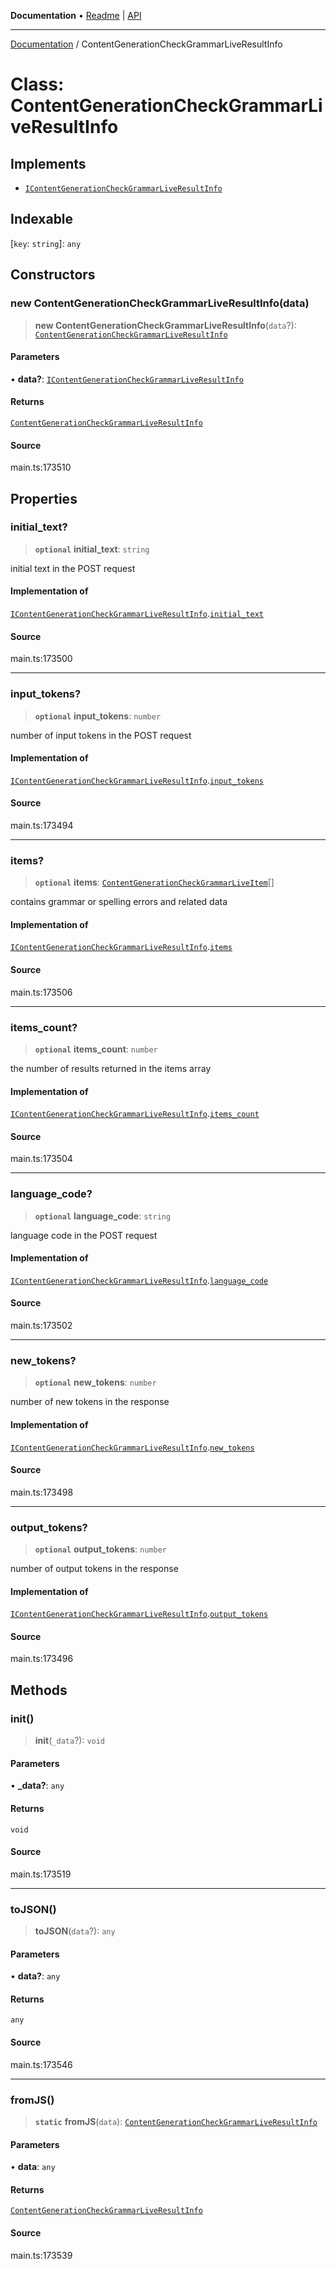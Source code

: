 **Documentation** • [Readme](../README.md) \| [API](../globals.md)

***

[Documentation](../README.md) / ContentGenerationCheckGrammarLiveResultInfo

# Class: ContentGenerationCheckGrammarLiveResultInfo

## Implements

- [`IContentGenerationCheckGrammarLiveResultInfo`](../interfaces/IContentGenerationCheckGrammarLiveResultInfo.md)

## Indexable

 \[`key`: `string`\]: `any`

## Constructors

### new ContentGenerationCheckGrammarLiveResultInfo(data)

> **new ContentGenerationCheckGrammarLiveResultInfo**(`data`?): [`ContentGenerationCheckGrammarLiveResultInfo`](ContentGenerationCheckGrammarLiveResultInfo.md)

#### Parameters

• **data?**: [`IContentGenerationCheckGrammarLiveResultInfo`](../interfaces/IContentGenerationCheckGrammarLiveResultInfo.md)

#### Returns

[`ContentGenerationCheckGrammarLiveResultInfo`](ContentGenerationCheckGrammarLiveResultInfo.md)

#### Source

main.ts:173510

## Properties

### initial\_text?

> **`optional`** **initial\_text**: `string`

initial text in the POST request

#### Implementation of

[`IContentGenerationCheckGrammarLiveResultInfo`](../interfaces/IContentGenerationCheckGrammarLiveResultInfo.md).[`initial_text`](../interfaces/IContentGenerationCheckGrammarLiveResultInfo.md#initial_text)

#### Source

main.ts:173500

***

### input\_tokens?

> **`optional`** **input\_tokens**: `number`

number of input tokens in the POST request

#### Implementation of

[`IContentGenerationCheckGrammarLiveResultInfo`](../interfaces/IContentGenerationCheckGrammarLiveResultInfo.md).[`input_tokens`](../interfaces/IContentGenerationCheckGrammarLiveResultInfo.md#input_tokens)

#### Source

main.ts:173494

***

### items?

> **`optional`** **items**: [`ContentGenerationCheckGrammarLiveItem`](ContentGenerationCheckGrammarLiveItem.md)[]

contains grammar or spelling errors and related data

#### Implementation of

[`IContentGenerationCheckGrammarLiveResultInfo`](../interfaces/IContentGenerationCheckGrammarLiveResultInfo.md).[`items`](../interfaces/IContentGenerationCheckGrammarLiveResultInfo.md#items)

#### Source

main.ts:173506

***

### items\_count?

> **`optional`** **items\_count**: `number`

the number of results returned in the items array

#### Implementation of

[`IContentGenerationCheckGrammarLiveResultInfo`](../interfaces/IContentGenerationCheckGrammarLiveResultInfo.md).[`items_count`](../interfaces/IContentGenerationCheckGrammarLiveResultInfo.md#items_count)

#### Source

main.ts:173504

***

### language\_code?

> **`optional`** **language\_code**: `string`

language code in the POST request

#### Implementation of

[`IContentGenerationCheckGrammarLiveResultInfo`](../interfaces/IContentGenerationCheckGrammarLiveResultInfo.md).[`language_code`](../interfaces/IContentGenerationCheckGrammarLiveResultInfo.md#language_code)

#### Source

main.ts:173502

***

### new\_tokens?

> **`optional`** **new\_tokens**: `number`

number of new tokens in the response

#### Implementation of

[`IContentGenerationCheckGrammarLiveResultInfo`](../interfaces/IContentGenerationCheckGrammarLiveResultInfo.md).[`new_tokens`](../interfaces/IContentGenerationCheckGrammarLiveResultInfo.md#new_tokens)

#### Source

main.ts:173498

***

### output\_tokens?

> **`optional`** **output\_tokens**: `number`

number of output tokens in the response

#### Implementation of

[`IContentGenerationCheckGrammarLiveResultInfo`](../interfaces/IContentGenerationCheckGrammarLiveResultInfo.md).[`output_tokens`](../interfaces/IContentGenerationCheckGrammarLiveResultInfo.md#output_tokens)

#### Source

main.ts:173496

## Methods

### init()

> **init**(`_data`?): `void`

#### Parameters

• **\_data?**: `any`

#### Returns

`void`

#### Source

main.ts:173519

***

### toJSON()

> **toJSON**(`data`?): `any`

#### Parameters

• **data?**: `any`

#### Returns

`any`

#### Source

main.ts:173546

***

### fromJS()

> **`static`** **fromJS**(`data`): [`ContentGenerationCheckGrammarLiveResultInfo`](ContentGenerationCheckGrammarLiveResultInfo.md)

#### Parameters

• **data**: `any`

#### Returns

[`ContentGenerationCheckGrammarLiveResultInfo`](ContentGenerationCheckGrammarLiveResultInfo.md)

#### Source

main.ts:173539

